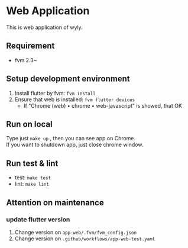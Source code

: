 # Web Application

This is web application of wyly.

## Requirement

- fvm 2.3~

## Setup development environment

1. Install flutter by fvm: `fvm install`
2. Ensure that web is installed: `fvm flutter devices`
   - If "Chrome (web) • chrome • web-javascript" is showed, that OK

## Run on local

Type just `make up` , then you can see app on Chrome.  
If you want to shutdown app, just close chrome window.

## Run test & lint

- test: `make test`
- lint: `make lint`

## Attention on maintenance

### update flutter version

1. Change version on `app-web/.fvm/fvm_config.json`
2. Change version on `.github/workflows/app-web-test.yaml`
